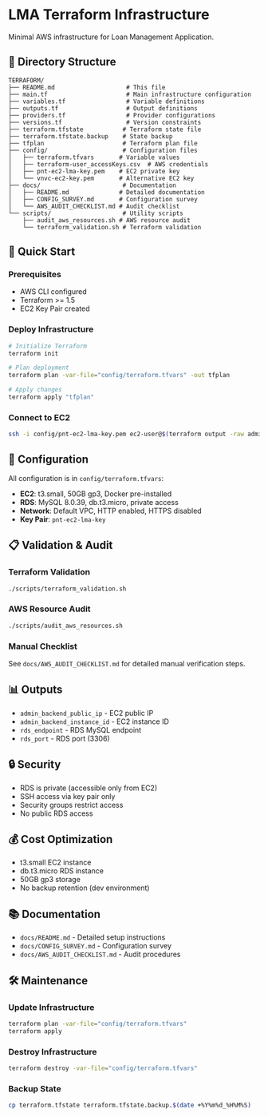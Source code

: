 # LMA Terraform Infrastructure

Minimal AWS infrastructure for Loan Management Application.

## 📁 Directory Structure

```
TERRAFORM/
├── README.md                    # This file
├── main.tf                      # Main infrastructure configuration
├── variables.tf                 # Variable definitions
├── outputs.tf                   # Output definitions
├── providers.tf                 # Provider configurations
├── versions.tf                  # Version constraints
├── terraform.tfstate           # Terraform state file
├── terraform.tfstate.backup    # State backup
├── tfplan                      # Terraform plan file
├── config/                     # Configuration files
│   ├── terraform.tfvars       # Variable values
│   ├── terraform-user_accessKeys.csv  # AWS credentials
│   ├── pnt-ec2-lma-key.pem    # EC2 private key
│   └── vnvc-ec2-key.pem       # Alternative EC2 key
├── docs/                       # Documentation
│   ├── README.md              # Detailed documentation
│   ├── CONFIG_SURVEY.md       # Configuration survey
│   └── AWS_AUDIT_CHECKLIST.md # Audit checklist
└── scripts/                    # Utility scripts
    ├── audit_aws_resources.sh # AWS resource audit
    └── terraform_validation.sh # Terraform validation
```

## 🚀 Quick Start

### Prerequisites
- AWS CLI configured
- Terraform >= 1.5
- EC2 Key Pair created

### Deploy Infrastructure
```bash
# Initialize Terraform
terraform init

# Plan deployment
terraform plan -var-file="config/terraform.tfvars" -out tfplan

# Apply changes
terraform apply "tfplan"
```

### Connect to EC2
```bash
ssh -i config/pnt-ec2-lma-key.pem ec2-user@$(terraform output -raw admin_backend_public_ip)
```

## 🔧 Configuration

All configuration is in `config/terraform.tfvars`:
- **EC2**: t3.small, 50GB gp3, Docker pre-installed
- **RDS**: MySQL 8.0.39, db.t3.micro, private access
- **Network**: Default VPC, HTTP enabled, HTTPS disabled
- **Key Pair**: `pnt-ec2-lma-key`

## 📋 Validation & Audit

### Terraform Validation
```bash
./scripts/terraform_validation.sh
```

### AWS Resource Audit
```bash
./scripts/audit_aws_resources.sh
```

### Manual Checklist
See `docs/AWS_AUDIT_CHECKLIST.md` for detailed manual verification steps.

## 📊 Outputs

- `admin_backend_public_ip` - EC2 public IP
- `admin_backend_instance_id` - EC2 instance ID
- `rds_endpoint` - RDS MySQL endpoint
- `rds_port` - RDS port (3306)

## 🔒 Security

- RDS is private (accessible only from EC2)
- SSH access via key pair only
- Security groups restrict access
- No public RDS access

## 💰 Cost Optimization

- t3.small EC2 instance
- db.t3.micro RDS instance
- 50GB gp3 storage
- No backup retention (dev environment)

## 📚 Documentation

- `docs/README.md` - Detailed setup instructions
- `docs/CONFIG_SURVEY.md` - Configuration survey
- `docs/AWS_AUDIT_CHECKLIST.md` - Audit procedures

## 🛠️ Maintenance

### Update Infrastructure
```bash
terraform plan -var-file="config/terraform.tfvars"
terraform apply
```

### Destroy Infrastructure
```bash
terraform destroy -var-file="config/terraform.tfvars"
```

### Backup State
```bash
cp terraform.tfstate terraform.tfstate.backup.$(date +%Y%m%d_%H%M%S)
```